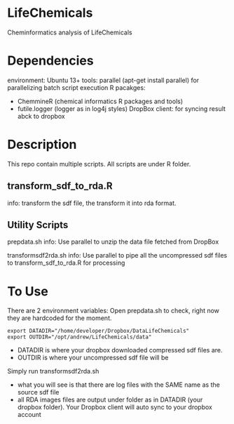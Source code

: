 LifeChemicals
=============

Cheminformatics analysis of LifeChemicals

Dependencies
============
environment: Ubuntu 13+
tools: parallel (apt-get install parallel) for parallelizing batch script execution
R pacakges: 
* ChemmineR (chemical informatics R packages and tools)
* futile.logger (logger as in log4j styles)
DropBox client: for syncing result abck to dropbox

Description
=============
This repo contain multiple scripts. All scripts are under R folder.

transform_sdf_to_rda.R
-----------------------
info: transform the sdf file, the transform it into rda format.

Utility Scripts
---------------
prepdata.sh
info: Use parallel to unzip the data file fetched from DropBox 

transformsdf2rda.sh
info: Use parallel to pipe all the uncompressed sdf files to transform_sdf_to_rda.R for processing

To Use
========
There are 2 environment variables:
Open prepdata.sh to check, right now they are hardcoded for the moment.
```
export DATADIR="/home/developer/Dropbox/DataLifeChemicals"
export OUTDIR="/opt/andrew/LifeChemicals/data"
```
* DATADIR is where your dropbox downloaded compressed sdf files are.
* OUTDIR is where your uncompressed sdf file will be

Simply run transformsdf2rda.sh
* what you will see is that there are log files with the SAME name as the source sdf file
* all RDA images files are output under folder as in DATADIR (your dropbox folder). Your Dropbox client will auto sync to your dropbox account


